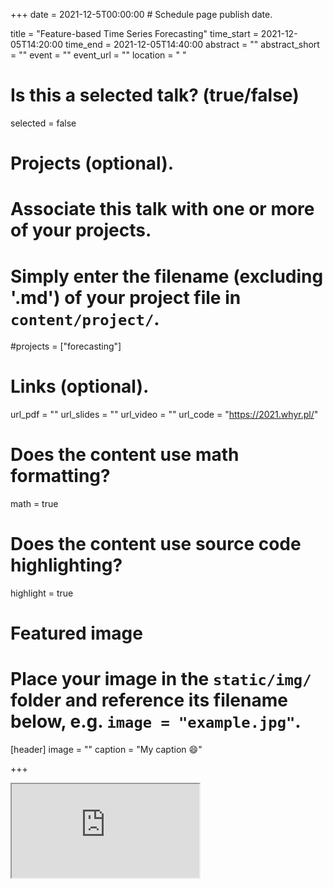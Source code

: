 +++
date = 2021-12-5T00:00:00  # Schedule page publish date.

title = "Feature-based Time Series Forecasting"
time_start = 2021-12-05T14:20:00
time_end = 2021-12-05T14:40:00
abstract = ""
abstract_short = ""
event = ""
event_url = ""
location = " "

# Is this a selected talk? (true/false)
selected = false

# Projects (optional).
#   Associate this talk with one or more of your projects.
#   Simply enter the filename (excluding '.md') of your project file in `content/project/`.
#projects = ["forecasting"]

# Links (optional).
url_pdf = ""
url_slides = ""
url_video = ""
url_code = "https://2021.whyr.pl/"

# Does the content use math formatting?
math = true

# Does the content use source code highlighting?
highlight = true

# Featured image
# Place your image in the `static/img/` folder and reference its filename below, e.g. `image = "example.jpg"`.
[header]
image = ""
caption = "My caption :smile:"

+++

<iframe src="https://2021.whyr.pl/"></iframe>